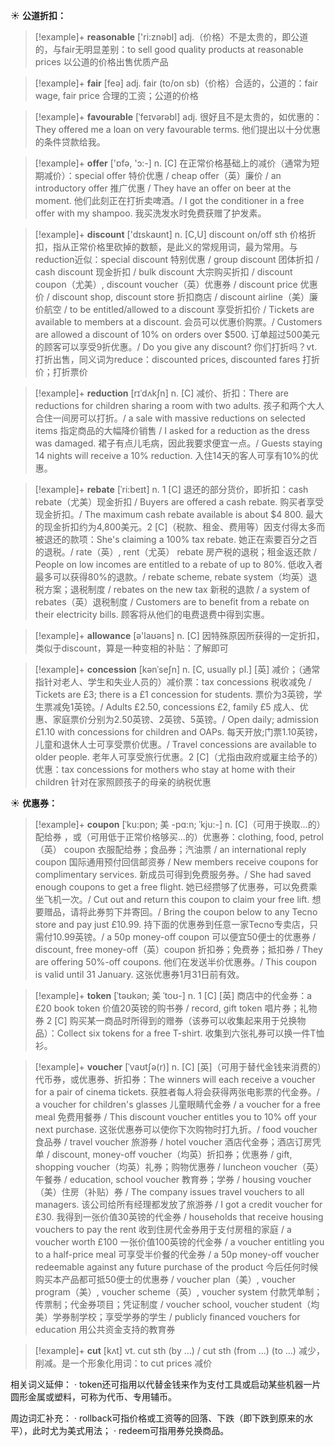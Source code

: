 ☀ <span class="category">**公道折扣：**</span>
>[!example]+ <span class="vocabulary">**reasonable**</span> ['ri:znəbl] 
> <span class="definition">adj.（价格）不是太贵的，即公道的，与fair无明显差别：</span>to sell good quality products at reasonable prices 以公道的价格出售优质产品

>[!example]+ <span class="vocabulary">**fair**</span> [feə] 
> <span class="definition">adj. fair (to/on sb)（价格）合适的，公道的：</span>fair wage, fair price 合理的工资；公道的价格
           
>[!example]+ <span class="vocabulary">**favourable**</span> [ˈfeɪvərəbl]
> <span class="definition">adj. 很好且不是太贵的，如优惠的：</span>They offered me a loan on very favourable terms. 他们提出以十分优惠的条件贷款给我。

>[!example]+ <span class="vocabulary">**offer**</span> ['ɒfə, 'ɔ:-] 
> <span class="definition">n. [C] 在正常价格基础上的减价（通常为短期减价）：</span>special offer 特价优惠 / cheap offer（英）廉价 / an introductory offer 推广优惠 / They have an offer on beer at the moment. 他们此刻正在打折卖啤酒。/ I got the conditioner in a free offer with my shampoo. 我买洗发水时免费获赠了护发素。

>[!example]+ <span class="vocabulary">**discount**</span> ['dɪskaʊnt] 
> <span class="definition">n. [C,U] discount on/off sth 价格折扣，指从正常价格里砍掉的数额，是此义的常规用词，最为常用。与reduction近似：</span>special discount 特别优惠 / group discount 团体折扣 / cash discount 现金折扣 / bulk discount 大宗购买折扣 / discount coupon（尤美）, discount voucher（英）优惠券 / discount price 优惠价 / discount shop, discount store 折扣商店 / discount airline（美）廉价航空 / to be entitled/allowed to a discount 享受折扣价 / Tickets are available to members at a discount. 会员可以优惠价购票。/ Customers are allowed a discount of 10% on orders over $500. 订单超过500美元的顾客可以享受9折优惠。/ Do you give any discount? 你们打折吗？<span class="definition">vt. 打折出售，同义词为reduce：</span>discounted prices, discounted fares 打折价；打折票价
           
>[!example]+ <span class="vocabulary">**reduction**</span> [rɪˈdʌkʃn]
> <span class="definition">n. [C] 减价、折扣：</span>There are reductions for children sharing a room with two adults. 孩子和两个大人合住一间房可以打折。/ a sale with massive reductions on selected items 指定商品的大幅降价销售 / I asked for a reduction as the dress was damaged. 裙子有点儿毛病，因此我要求便宜一点。/ Guests staying 14 nights will receive a 10% reduction. 入住14天的客人可享有10%的优惠。
 
>[!example]+ <span class="vocabulary">**rebate**</span> [ˈri:beɪt]
> <span class="definition">n. 1 [C] 退还的部分货价，即折扣：</span>cash rebate（尤美）现金折扣 / Buyers are offered a cash rebate. 购买者享受现金折扣。/ The maximum cash rebate available is about $4 800. 最大的现金折扣约为4,800美元。<span class="definition">2 [C]（税款、租金、费用等）因支付得太多而被退还的款项：</span>She's claiming a 100% tax rebate. 她正在索要百分之百的退税。/ rate（英）, rent（尤英） rebate 房产税的退税；租金返还款 / People on low incomes are entitled to a rebate of up to 80%. 低收入者最多可以获得80%的退款。/ rebate scheme, rebate system（均英）退税方案；退税制度 / rebates on the new tax 新税的退款 / a system of rebates（英）退税制度 / Customers are to benefit from a rebate on their electricity bills. 顾客将从他们的电费退费中得到实惠。
           
>[!example]+ <span class="vocabulary">**allowance**</span> [ə'laʊəns] 
> <span class="definition">n. [C] 因特殊原因所获得的一定折扣，类似于discount，算是一种变相的补贴：</span>了解即可

>[!example]+ <span class="vocabulary">**concession**</span> [kənˈseʃn]
> <span class="definition">n. [C, usually pl.] [英] 减价；（通常指针对老人、学生和失业人员的）减价票：</span>tax concessions 税收减免 / Tickets are £3; there is a £1 concession for students. 票价为3英镑，学生票减免1英镑。/ Adults £2.50, concessions £2, family £5 成人、优惠、家庭票价分别为2.50英镑、2英镑、5英镑。/ Open daily; admission £1.10 with concessions for children and OAPs. 每天开放;门票1.10英镑，儿童和退休人士可享受票价优惠。/ Travel concessions are available to older people. 老年人可享受旅行优惠。<span class="definition">2 [C]（尤指由政府或雇主给予的）优惠：</span>tax concessions for mothers who stay at home with their children 针对在家照顾孩子的母亲的纳税优惠
           
☀ <span class="category">**优惠券：**</span>
>[!example]+ <span class="vocabulary">**coupon**</span> [ˈku:pɒn; 美 -pɑ:n; ˈkju:-]
> <span class="definition">n. [C]（可用于换取…的）配给券 ，或（可用低于正常价格够买…的）优惠券：</span>clothing, food, petrol（英） coupon 衣服配给券；食品券；汽油票 / an international reply coupon 国际通用预付回信邮资券 / New members receive coupons for complimentary services. 新成员可得到免费服务券。/ She had saved enough coupons to get a free flight. 她已经攒够了优惠券，可以免费乘坐飞机一次。/ Cut out and return this coupon to claim your free lift. 想要赠品，请将此券剪下并寄回。/ Bring the coupon below to any Tecno store and pay just £10.99. 持下面的优惠券到任意一家Tecno专卖店，只需付10.99英镑。/ a 50p money-off coupon 可以便宜50便士的优惠券 / discount, free money-off（英）coupon 折扣券；免费券；抵扣券 / They are offering 50%-off coupons. 他们在发送半价优惠券。/ This coupon is valid until 31 January. 这张优惠券1月31日前有效。
           
>[!example]+ <span class="vocabulary">**token**</span> [ˈtəʊkən; 美 ˈtoʊ-]
> <span class="definition">n. 1 [C] [英] 商店中的代金券：</span>a £20 book token 价值20英镑的购书券 / record, gift token 唱片券；礼物券 <span class="definition">2 [C] 购买某一商品时所得到的赠券（该券可以收集起来用于兑换物品）：</span>Collect six tokens for a free T-shirt. 收集到六张礼券可以换一件T恤衫。
           
>[!example]+ <span class="vocabulary">**voucher**</span> [ˈvaʊtʃə(r)]
> <span class="definition">n. [C] [英]（可用于替代金钱来消费的）代币券，或优惠券、折扣券：</span>The winners will each receive a voucher for a pair of cinema tickets. 获胜者每人将会获得两张电影票的代金券。/ a voucher for children's glasses 儿童眼睛代金券 / a voucher for a free meal 免费用餐券 / This discount voucher entitles you to 10% off your next purchase. 这张优惠券可以使你下次购物时打九折。/ food voucher 食品券 / travel voucher 旅游券 / hotel voucher 酒店代金券；酒店订房凭单 / discount, money-off voucher（均英）折扣券；优惠券 / gift, shopping voucher（均英）礼券；购物优惠券 / luncheon voucher（英）午餐券 / education, school voucher 教育券；学券 / housing voucher（美）住房（补贴）券 / The company issues travel vouchers to all managers. 该公司给所有经理都发放了旅游券 / I got a credit voucher for £30. 我得到一张价值30英镑的代金券 / households that receive housing vouchers to pay the rent 收到住房代金券用于支付房租的家庭 / a voucher worth £100 一张价值100英镑的代金券 / a voucher entitling you to a half-price meal 可享受半价餐的代金券 / a 50p money-off voucher redeemable against any future purchase of the product 今后任何时候购买本产品都可抵50便士的优惠券 / voucher plan（美）, voucher program（美）, voucher scheme（英）, voucher system 付款凭单制；传票制；代金券项目；凭证制度 / voucher school, voucher student（均美）学券制学校；享受学券的学生 / publicly financed vouchers for education 用公共资金支持的教育券
           
>[!example]+ <span class="vocabulary">**cut**</span> [kʌt] 
> <span class="definition">vt. cut sth (by ...) / cut sth (from ...) (to ...) 减少，削减。是一个形象化用词：</span>to cut prices 减价

相关词义延伸：
· token还可指用以代替金钱来作为支付工具或启动某些机器一片圆形金属或塑料，可称为代币、专用辅币。

周边词汇补充：
· rollback可指价格或工资等的回落、下跌（即下跌到原来的水平），此时尤为美式用法；
· redeem可指用券兑换商品。



